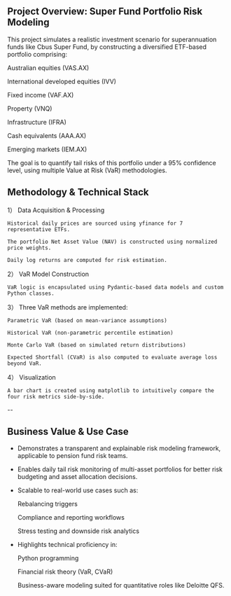 ## Project Overview: Super Fund Portfolio Risk Modeling
This project simulates a realistic investment scenario for superannuation funds like Cbus Super Fund, by constructing a diversified ETF-based portfolio comprising:

  Australian equities (VAS.AX)
  
  International developed equities (IVV)
  
  Fixed income (VAF.AX)
  
  Property (VNQ)
  
  Infrastructure (IFRA)
  
  Cash equivalents (AAA.AX)
  
  Emerging markets (IEM.AX)

The goal is to quantify tail risks of this portfolio under a 95% confidence level, using multiple Value at Risk (VaR) methodologies.

## Methodology & Technical Stack
1） Data Acquisition & Processing

    Historical daily prices are sourced using yfinance for 7 representative ETFs.
    
    The portfolio Net Asset Value (NAV) is constructed using normalized price weights.
    
    Daily log returns are computed for risk estimation.

2） VaR Model Construction

    VaR logic is encapsulated using Pydantic-based data models and custom Python classes.

3） Three VaR methods are implemented:
      
    Parametric VaR (based on mean-variance assumptions)
      
    Historical VaR (non-parametric percentile estimation)
      
    Monte Carlo VaR (based on simulated return distributions)

    Expected Shortfall (CVaR) is also computed to evaluate average loss beyond VaR.

4） Visualization

    A bar chart is created using matplotlib to intuitively compare the four risk metrics side-by-side.

--

## Business Value & Use Case
- Demonstrates a transparent and explainable risk modeling framework, applicable to pension fund risk teams.

- Enables daily tail risk monitoring of multi-asset portfolios for better risk budgeting and asset allocation decisions.

- Scalable to real-world use cases such as:

    Rebalancing triggers
    
    Compliance and reporting workflows
    
    Stress testing and downside risk analytics

- Highlights technical proficiency in:

    Python programming
    
    Financial risk theory (VaR, CVaR)
    
    Business-aware modeling suited for quantitative roles like Deloitte QFS.

